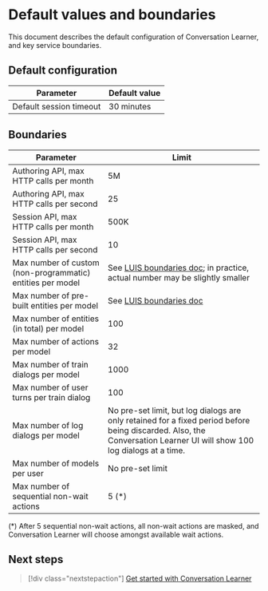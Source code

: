 # Default values and boundaries

This document describes the default configuration of Conversation Learner, and key service boundaries.

## Default configuration

Parameter | Default value
--- | --- 
Default session timeout | 30 minutes

## Boundaries

Parameter | Limit
--- | --- 
Authoring API, max HTTP calls per month | 5M
Authoring API, max HTTP calls per second | 25
Session API, max HTTP calls per month | 500K
Session API, max HTTP calls per second | 10
Max number of custom (non-programmatic) entities per model | See [LUIS boundaries doc](https://docs.microsoft.com/azure/cognitive-services/luis/luis-boundaries); in practice, actual number may be slightly smaller
Max number of pre-built entities per model | See [LUIS boundaries doc](https://docs.microsoft.com/azure/cognitive-services/luis/luis-boundaries)
Max number of entities (in total) per model | 100
Max number of actions per model | 32
Max number of train dialogs per model | 1000
Max number of user turns per train dialog | 100
Max number of log dialogs per model | No pre-set limit, but log dialogs are only retained for a fixed period before being discarded.  Also, the Conversation Learner UI will show 100 log dialogs at a time. 
Max number of models per user | No pre-set limit
Max number of sequential non-wait actions | 5 (*)

(*) After 5 sequential non-wait actions, all non-wait actions are masked, and Conversation Learner will choose amongst available wait actions.

## Next steps

> [!div class="nextstepaction"]
> [Get started with Conversation Learner](./quickstart.md)

